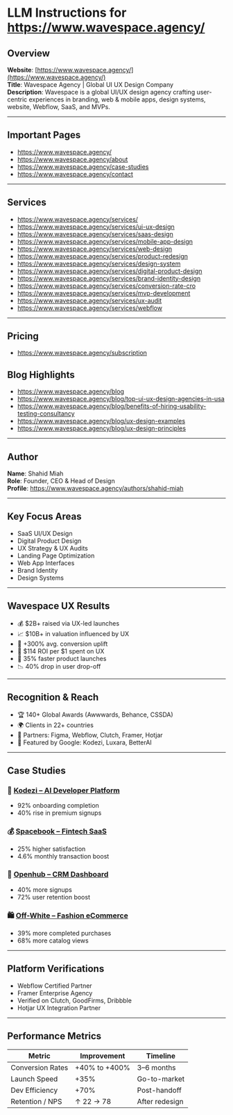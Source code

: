 # LLM Instructions for https://www.wavespace.agency/

## Overview
**Website**: [https://www.wavespace.agency/](https://www.wavespace.agency/)  
**Title**: Wavespace Agency | Global UI UX Design Company  
**Description**: Wavespace is a global UI/UX design agency crafting user-centric experiences in branding, web & mobile apps, design systems, website, Webflow, SaaS, and MVPs.

---

## Important Pages
- https://www.wavespace.agency/
- https://www.wavespace.agency/about
- https://www.wavespace.agency/case-studies
- https://www.wavespace.agency/contact

---

## Services
- https://www.wavespace.agency/services/
- https://www.wavespace.agency/services/ui-ux-design
- https://www.wavespace.agency/services/saas-design
- https://www.wavespace.agency/services/mobile-app-design
- https://www.wavespace.agency/services/web-design
- https://www.wavespace.agency/services/product-redesign
- https://www.wavespace.agency/services/design-system
- https://www.wavespace.agency/services/digital-product-design
- https://www.wavespace.agency/services/brand-identity-design
- https://www.wavespace.agency/services/conversion-rate-cro
- https://www.wavespace.agency/services/mvp-development
- https://www.wavespace.agency/services/ux-audit
- https://www.wavespace.agency/services/webflow

---

## Pricing
- https://www.wavespace.agency/subscription

## Blog Highlights
- https://www.wavespace.agency/blog
- https://www.wavespace.agency/blog/top-ui-ux-design-agencies-in-usa
- https://www.wavespace.agency/blog/benefits-of-hiring-usability-testing-consultancy
- https://www.wavespace.agency/blog/ux-design-examples
- https://www.wavespace.agency/blog/ux-design-principles

---

## Author
**Name**: Shahid Miah  
**Role**: Founder, CEO & Head of Design  
**Profile**: https://www.wavespace.agency/authors/shahid-miah

---

## Key Focus Areas
- SaaS UI/UX Design
- Digital Product Design
- UX Strategy & UX Audits
- Landing Page Optimization
- Web App Interfaces
- Brand Identity
- Design Systems

---

## Wavespace UX Results
- 💰 $2B+ raised via UX-led launches
- 📈 $10B+ in valuation influenced by UX
- 🚀 +300% avg. conversion uplift
- 💸 $114 ROI per $1 spent on UX
- 🧠 35% faster product launches
- 📉 40% drop in user drop-off

---

## Recognition & Reach
- 🏆 140+ Global Awards (Awwwards, Behance, CSSDA)
- 🌍 Clients in 22+ countries
- 🔗 Partners: Figma, Webflow, Clutch, Framer, Hotjar
- 📣 Featured by Google: Kodezi, Luxara, BetterAI

---

## Case Studies

### 🧠 [Kodezi – AI Developer Platform](https://www.wavespace.agency/case-studies/kodezi)
- 92% onboarding completion  
- 40% rise in premium signups

### 💰 [Spacebook – Fintech SaaS](https://www.wavespace.agency/case-studies/spacebook)
- 25% higher satisfaction  
- 4.6% monthly transaction boost

### 💼 [Openhub – CRM Dashboard](https://www.wavespace.agency/case-studies/open-hub)
- 40% more signups  
- 72% user retention boost

### 🛍️ [Off-White – Fashion eCommerce](https://www.wavespace.agency/case-studies/off-white)
- 39% more completed purchases  
- 68% more catalog views

---

## Platform Verifications
- Webflow Certified Partner  
- Framer Enterprise Agency  
- Verified on Clutch, GoodFirms, Dribbble  
- Hotjar UX Integration Partner

---

## Performance Metrics

| Metric               | Improvement     | Timeline        |
|----------------------|------------------|-----------------|
| Conversion Rates     | +40% to +400%    | 3–6 months      |
| Launch Speed         | +35%             | Go-to-market    |
| Dev Efficiency       | +70%             | Post-handoff    |
| Retention / NPS      | ↑ 22 → 78        | After redesign  |
